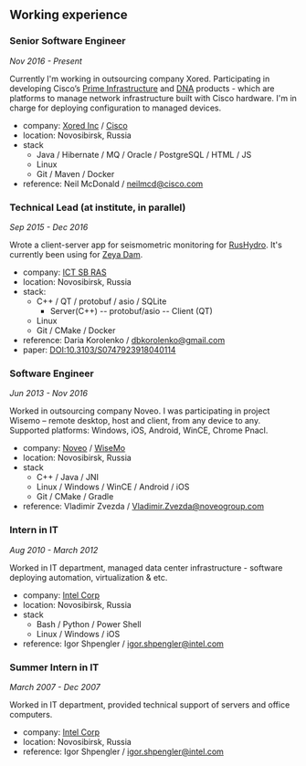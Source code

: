 ## Working experience

### Senior Software Engineer
*Nov 2016 - Present*

Currently I'm working in outsourcing company Xored. Participating in developing Cisco’s
[Prime Infrastructure](https://www.cisco.com/c/en/us/support/cloud-systems-management/prime-infrastructure-3-5/model.html) and [DNA](https://www.cisco.com/c/en/us/solutions/enterprise-networks/index.html) products - which are platforms to manage network infrastructure built with Cisco hardware. I'm in charge for deploying configuration to managed devices.

+ company: [Xored Inc](https://xored.com) / [Cisco](https://cisco.com)
+ location: Novosibirsk, Russia
+ stack
  + Java / Hibernate / MQ / Oracle / PostgreSQL / HTML / JS
  + Linux
  + Git / Maven / Docker
+ reference: Neil McDonald / neilmcd@cisco.com


### Technical Lead (at institute, in parallel)
*Sep 2015 - Dec 2016*

Wrote a client-server app for seismometric monitoring for [RusHydro](http://www.eng.rushydro.ru/).
It's currently been using for [Zeya Dam](https://en.wikipedia.org/wiki/Zeya_Dam).

+ company: [ICT SB RAS](http://www.ict.nsc.ru/en)
+ location: Novosibirsk, Russia
+ stack:
    + C++ / QT / protobuf / asio / SQLite
        + Server(C++) -- protobuf/asio -- Client (QT)
    + Linux
    + Git / CMake / Docker
+ reference: Daria Korolenko / dbkorolenko@gmail.com
+ paper: [DOI:10.3103/S0747923918040114](http://link.springer.com/article/10.3103/S0747923918040114)


### Software Engineer
*Jun 2013 - Nov 2016*

Worked in outsourcing company Noveo. I was participating in project Wisemo
– remote desktop, host and client, from any device to any. Supported
platforms: Windows, iOS, Android, WinCE, Chrome Pnacl.

+ company: [Noveo](https://noveogroup.com/) / [WiseMo](https://www.wisemo.com/)
+ location: Novosibirsk, Russia
+ stack
  + C++ / Java / JNI
  + Linux / Windows / WinCE / Android / iOS
  + Git / CMake / Gradle
+ reference: Vladimir Zvezda / Vladimir.Zvezda@noveogroup.com


### Intern in IT
*Aug 2010 - March 2012*

Worked in IT department, managed data center infrastructure - software
deploying automation, virtualization & etc.

+ company: [Intel Corp](https://intel.com)
+ location: Novosibirsk, Russia
+ stack
  + Bash / Python / Power Shell
  + Linux / Windows / iOS
+ reference: Igor Shpengler / igor.shpengler@intel.com


### Summer Intern in IT
*March 2007 - Dec 2007*

Worked in IT department, provided technical support of servers and office
computers.

+ company: [Intel Corp](https://intel.com)
+ location: Novosibirsk, Russia 
+ reference: Igor Shpengler / igor.shpengler@intel.com
